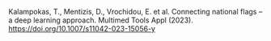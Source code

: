 Kalampokas, T., Mentizis, D., Vrochidou, E. et al. Connecting national flags – a deep learning approach. Multimed Tools Appl (2023). https://doi.org/10.1007/s11042-023-15056-y
